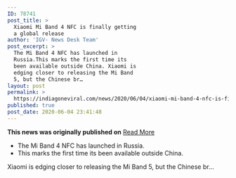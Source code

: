 ```yaml
---
ID: 78741
post_title: >
  Xiaomi Mi Band 4 NFC is finally getting
  a global release
author: 'IGV- News Desk Team'
post_excerpt: >
  The Mi Band 4 NFC has launched in
  Russia.This marks the first time its
  been available outside China. Xiaomi is
  edging closer to releasing the Mi Band
  5, but the Chinese br…
layout: post
permalink: >
  https://indiagoneviral.com/news/2020/06/04/xiaomi-mi-band-4-nfc-is-finally-getting-a-global-release/78741/india-gone-viral/
published: true
post_date: 2020-06-04 23:41:48
---
```

<b>This news was originally published on</b> <a href="https://www.androidauthority.com/xiaomi-mi-band-4-nfc-price-release-date-1125778/" class="button purchase" rel="nofollow noopener noreferrer" target="_blank">Read More</a> <br/><ul><li>The Mi Band 4 NFC has launched in Russia.</li><li>This marks the first time its been available outside China.</li></ul>
Xiaomi is edging closer to releasing the Mi Band 5, but the Chinese br…